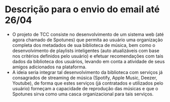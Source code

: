 # Descrição para o envio do email até 26/04

* O projeto de TCC consiste no desenvolvimento de um sistema web (até agora chamado de Spotunes) que permita ao usuário uma organização completa dos metadados de sua biblioteca de música, bem como o desenvolvimento de playlists inteligentes (auto atualizáveis com base nos critérios definidos pelo usuário) e efetuar recomendações com tais dados da biblioteca dos usuários, levando em conta a atividade de seus amigos adicionados na plataforma.
* A ideia seria integrar tal desenvolvimento da biblioteca com serviços já consagrados de streaming de música (Spotify, Apple Music, Deezer, Youtube), de forma que estes serviços (já contratados e utilizados pelo usuário) forneçam a capacidade de reprodução das músicas e que o Spotunes sirva como uma casca organizacional para tais serviços.